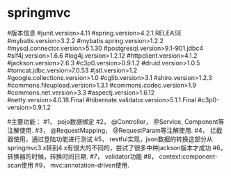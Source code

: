 # springmvc

#版本信息
#junit.version>4.11
#spring.version>4.2.1.RELEASE
#mybatis.version>3.2.2
#mybatis.spring.version>1.2.2
#mysql.connector.version>5.1.30
#postgresql.version>9.1-901.jdbc4
#slf4j.version>1.6.6
#log4j.version>1.2.12
#httpclient.version>4.1.2
#jackson.version>2.6.3
#c3p0.version>0.9.1.2
#druid.version>1.0.5
#tomcat.jdbc.version>7.0.53
#jstl.version>1.2
#google.collections.version>1.0
#cglib.version>3.1
#shiro.version>1.2.3
#commons.fileupload.version>1.3.1
#commons.codec.version>1.9
#commons.net.version>3.3
#aspectj.version>1.6.12
#netty.version>4.0.18.Final
#hibernate.validator.version>5.1.1.Final
#c3p0-version>0.9.1.2

#主要功能：
#1， pojo数据绑定
#2， @Controller， @Service, Component等注解使用.
#3， @RequestMapping， @RequestParam等注解使用.
#4， 拦截器使用，通过登陆功能进行测试
#5， restful实现，json数据的转换这部分从springmvc3.x转到4.x有很大的不同的，尝试了很多中种jackson版本才成功
#6， 转换器的时候，转换时间日期.
#7， validator功能
#8， context:component-scan使用
#9， mvc:annotation-driven使用.
